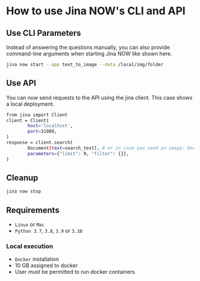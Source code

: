 # How to use Jina NOW's CLI and API

## Use CLI Parameters

Instead of answering the questions manually, you can also provide command-line arguments when starting Jina NOW like shown here.

```bash
jina now start --app text_to_image --data /local/img/folder
```
  
## Use API

You can now send requests to the API using the jina client. This case shows a local deployment.

```bash
from jina import Client    
client = Client(
        host='localhost',
        port=31080,
) 
response = client.search(
        Document(text=search_text), # or in case you send an image: Document(url=image_path),
        parameters={"limit": 9, "filter": {}},
)
```
  
## Cleanup

```bash
jina now stop
```

## Requirements

- `Linux` or `Mac`
- `Python 3.7`, `3.8`, `3.9` or `3.10`

### Local execution

- `Docker` installation
- 10 GB assigned to docker
- User must be permitted to run docker containers
